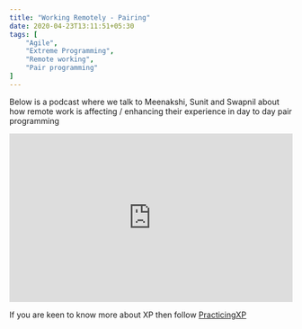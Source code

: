 ```yaml
---
title: "Working Remotely - Pairing"
date: 2020-04-23T13:11:51+05:30
tags: [
    "Agile",
    "Extreme Programming",
    "Remote working",
    "Pair programming"
]
---
```


Below is a podcast where we talk to Meenakshi, Sunit and Swapnil about how remote work is affecting / enhancing their experience in day to day pair programming

<p align="center">
<iframe width="100%" height="300" scrolling="no" frameborder="no" allow="autoplay" src="https://w.soundcloud.com/player/?url=https%3A//api.soundcloud.com/tracks/804606403&color=%2316a406&auto_play=false&hide_related=false&show_comments=true&show_user=true&show_reposts=false&show_teaser=true&visual=true"></iframe></p>

If you are keen to know more about XP then follow <a href= "https://soundcloud.com/practisingxp">PracticingXP</a>

